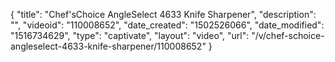 {
    "title": "Chef'sChoice AngleSelect 4633 Knife Sharpener",
    "description": "",
    "videoid": "110008652",
    "date_created": "1502526066",
    "date_modified": "1516734629",
    "type": "captivate",
    "layout": "video",
    "url": "\/v\/chef-schoice-angleselect-4633-knife-sharpener\/110008652"
}